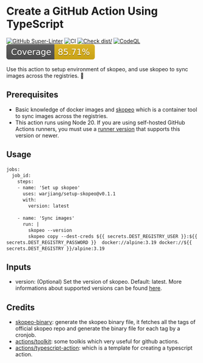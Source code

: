 # Create a GitHub Action Using TypeScript

[![GitHub Super-Linter](https://github.com/actions/typescript-action/actions/workflows/linter.yml/badge.svg)](https://github.com/super-linter/super-linter)
![CI](https://github.com/actions/typescript-action/actions/workflows/ci.yml/badge.svg)
[![Check dist/](https://github.com/actions/typescript-action/actions/workflows/check-dist.yml/badge.svg)](https://github.com/actions/typescript-action/actions/workflows/check-dist.yml)
[![CodeQL](https://github.com/actions/typescript-action/actions/workflows/codeql-analysis.yml/badge.svg)](https://github.com/actions/typescript-action/actions/workflows/codeql-analysis.yml)
[![Coverage](./badges/coverage.svg)](./badges/coverage.svg)

Use this action to setup environment of skopeo, and use skopeo to sync images across the registries. :rocket:

## Prerequisites
- Basic knowledge of docker images and [skopeo](https://github.com/containers/skopeo) which is a container tool to sync images across the registries.
- This action runs using Node 20. If you are using self-hosted GitHub Actions runners, you must use a [runner version](https://github.com/actions/virtual-environments) that supports this version or newer.

## Usage

```
jobs:
  job_id:
    steps:
    - name: 'Set up skopeo'
      uses: warjiang/setup-skopeo@v0.1.1
      with:
        version: latest

    - name: 'Sync images'
      run: |
        skopeo --version
        skopeo copy --dest-creds ${{ secrets.DEST_REGISTRY_USER }}:${{ secrets.DEST_REGISTRY_PASSWORD }}  docker://alpine:3.19 docker://${{ secrets.DEST_REGISTRY }}/alpine:3.19
```


## Inputs

- version: (Optional) Set the version of skopeo. Default: latest. More informations about supported versions can be found [here](https://github.com/lework/skopeo-binary/blob/master/version.txt).


## Credits
- [skopeo-binary](https://github.com/lework/skopeo-binary): generate the skopeo binary file, it fetches all the tags of official skopeo repo and generate the binary file for each tag by a cronjob.
- [actions/toolkit](https://github.com/actions/toolkit): some toolkis which very useful for github actions.
- [actions/typescript-action](https://github.com/actions/typescript-action): which is a template for creating a typescript action.